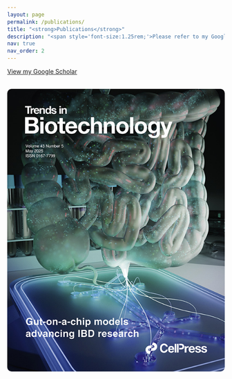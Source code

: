 ```yaml
---
layout: page
permalink: /publications/
title: "<strong>Publications</strong>"
description: "<span style='font-size:1.25rem;'>Please refer to my Google Scholar profile for a comprehensive list of my publications, including journal articles, book chapters, and patents.</span>"
nav: true
nav_order: 2
---
```


<div class="publications-intro">
  <p>
    <a href="https://scholar.google.com/citations?user=yKUOmmUAAAAJ&hl=tr" target="_blank">
      <i class="fa-brands fa-google"></i> View my Google Scholar
    </a>
  </p>
</div>

 <!-- Gallery Section -->


<div class="gallery" style="display: flex; justify-content: center; margin-top: 2rem;">
  <img src="/assets/img/cover.jpg" alt="Gallery Image 1" style="width: 600px; height: auto; border-radius: 10px;">
</div>
